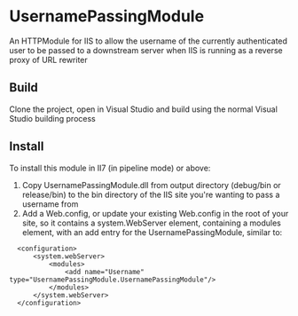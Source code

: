 # UsernamePassingModule
An HTTPModule for IIS to allow the username of the currently authenticated user to be passed to a downstream server when IIS is running as a reverse proxy of URL rewriter

## Build
Clone the project, open in Visual Studio and build using the normal Visual Studio building process

## Install
To install this module in II7 (in pipeline mode) or above:

1. Copy UsernamePassingModule.dll from output directory (debug/bin or release/bin) to the bin directory of the IIS site you're wanting to pass a username from
2. Add a Web.config, or update your existing Web.config in the root of your site, so it contains a system.WebServer element, containing a modules element, with an add entry for the UsernamePassingModule, similar to:
~~~
  <configuration>
	  <system.webServer>
		  <modules>
			  <add name="Username" type="UsernamePassingModule.UsernamePassingModule"/>
		  </modules>
	  </system.webServer>
  </configuration>
~~~
